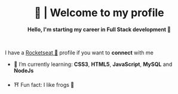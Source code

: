 <div align="center">

<h1>🤠 | Welcome to my profile</h1>

</div>

<p align="center"><strong>Hello, I'm starting my career in Full Stack development 💪</strong></p>
<br>

I have a [Rocketseat 🚀](https://app.rocketseat.com.br/me/gabriel-barbosa-dos-santos-boechat-03028) profile if you want to **connect** with me

- 📖 I’m currently learning: **CSS3**, **HTML5**, **JavaScript**, **MySQL** and **NodeJs**


- ⛩ Fun fact: I like frogs 🐸

<br>
<br>
<!--<div align="center">
<img src="clouds.gif" align="center" width="730px">
</div>
<p align="center"><i style="font-size: 9px">Clouds :)<i></p>*/-->
